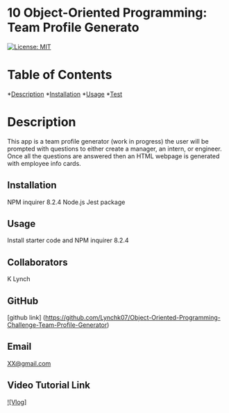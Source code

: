 # 10 Object-Oriented Programming: Team Profile Generato

 [![License: MIT](https://img.shields.io/badge/License-MIT-yellow.svg)](https://opensource.org/licenses/MIT)

  # Table of Contents 
  *[Description](#description)
  *[Installation](#installation)
  *[Usage](#usage)
  *[Test](#test)
    
  # Description 

  This app is a team profile generator (work in progress) the user will be prompted with questions to either create a manager, an intern, or engineer. Once all the questions are answered then an HTML webpage is generated with employee info cards.  

  ## Installation 

  NPM inquirer 8.2.4 
  Node.js
  Jest package

  ## Usage 

  Install starter code and NPM inquirer 8.2.4 

  ## Collaborators 

  K Lynch 

  ## GitHub 

  [github link] (https://github.com/Lynchk07/Object-Oriented-Programming-Challenge-Team-Profile-Generator)

  ## Email 

  XX@gmail.com

  ## Video Tutorial Link 
  [![Vlog]]({https://drive.google.com/file/d/1rX1cHJODs5ba3lK9KYK89um5zdalzRFH/view} "Employee Generator code walk through - tests and prompts VLog")
  